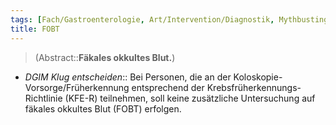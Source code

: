 ```yaml
---
tags: [Fach/Gastroenterologie, Art/Intervention/Diagnostik, Mythbusting/DGIM-Klug-entscheiden]
title: FOBT
---
```

> (Abstract::**Fäkales okkultes Blut.**)
- *DGIM Klug entscheiden*:: Bei Personen, die an der Koloskopie-Vorsorge/Früherkennung entsprechend der Krebsfrüherkennungs-Richtlinie (KFE-R) teilnehmen, soll keine zusätzliche Untersuchung auf fäkales okkultes Blut (FOBT) erfolgen.
